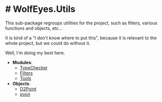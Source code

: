 # # WolfEyes.Utils

This sub-package regroups utilities for the project, such as filters, various functions
and objects, etc...

It is kind of a "I don't know where to put this", because it is relevant to the whole project,
but we could do without it.

Well, I'm doing my best here.

- **Modules**:
  - [TypeChecker](../Markdown/TypeChecker.md)
  - [Filters](../Markdown/Filters.md)
  - [Tools](../Markdown/Tools.md)
- **Objects**:
  - [D2Point](../Markdown/D2Point.md)
  - [pyon](../Markdown/pyon.md)
